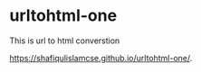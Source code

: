 # urltohtml-one
This is url to html converstion

 https://shafiqulislamcse.github.io/urltohtml-one/. 
 
